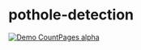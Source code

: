 # pothole-detection

[![Demo CountPages alpha](https://share.gifyoutube.com/KzB6Gb.gif)](https://www.youtube.com/watch?v=ek1j272iAmc)
